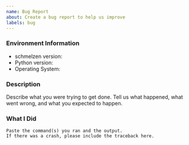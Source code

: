 ```yaml
---
name: Bug Report
about: Create a bug report to help us improve
labels: bug
---
```


<!-- Please search existing issues to avoid creating duplicates. -->

### Environment Information

-   schmelzen version:
-   Python version:
-   Operating System:

### Description

Describe what you were trying to get done.
Tell us what happened, what went wrong, and what you expected to happen.

### What I Did

```
Paste the command(s) you ran and the output.
If there was a crash, please include the traceback here.
```
